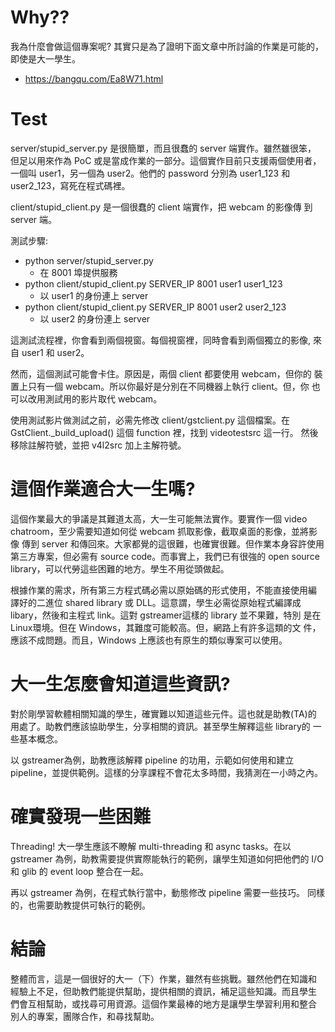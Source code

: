 # Why??

我為什麼會做這個專案呢? 其實只是為了證明下面文章中所討論的作業是可能的，
即使是大一學生。

 - https://bangqu.com/Ea8W71.html

# Test

server/stupid_server.py 是很簡單，而且很蠢的 server 端實作。雖然雖很笨，
但足以用來作為 PoC 或是當成作業的一部分。這個實作目前只支援兩個使用者，
一個叫 user1，另一個為 user2。他們的 password 分別為 user1_123 和
user2_123，寫死在程式碼裡。

client/stupid_client.py 是一個很蠢的 client 端實作，把 webcam 的影像傳
到 server 端。

測試步驟:
 - python server/stupid_server.py
   - 在 8001 埠提供服務
 - python client/stupid_client.py SERVER_IP 8001 user1 user1_123 
   - 以 user1 的身份連上 server
 - python client/stupid_client.py SERVER_IP 8001 user2 user2_123 
   - 以 user2 的身份連上 server

這測試流程裡，你會看到兩個視窗。每個視窗裡，同時會看到兩個獨立的影像,
來自 user1 和 user2。

然而，這個測試可能會卡住。原因是，兩個 client 都要使用 webcam，但你的
裝置上只有一個 webcam。所以你最好是分別在不同機器上執行 client。但，你
也可以改用測試用的影片取代 webcam。

使用測試影片做測試之前，必需先修改 client/gstclient.py 這個檔案。在
GstClient._build_upload() 這個 function 裡，找到 videotestsrc 這一行。
然後移除註解符號，並把 v4l2src 加上主解符號。

# 這個作業適合大一生嗎?

這個作業最大的爭議是其難道太高，大一生可能無法實作。要實作一個 video
chatroom，至少需要知道如何從 webcam 抓取影像，截取桌面的影像，並將影像
傳到 server 和傳回來。大家都覺的這很難，也確實很難。但作業本身容許使用
第三方專案，但必需有 source code。而事實上，我們已有很強的 open source
library，可以代勞這些困難的地方。學生不用從頭做起。

根據作業的需求，所有第三方程式碼必需以原始碼的形式使用，不能直接使用編
譯好的二進位 shared library 或 DLL。這意謂，學生必需從原始程式編譯成
libary，然後和主程式 link。這對 gstreamer這樣的 library 並不果難，特別
是在 Linux環境。但在 Windows，其難度可能較高。但，網路上有許多這類的文
件，應該不成問題。而且，Windows 上應該也有原生的類似專案可以使用。

# 大一生怎麼會知道這些資訊?

對於剛學習軟體相關知識的學生，確實難以知道這些元件。這也就是助教(TA)的
用處了。助教們應該協助學生，分享相關的資訊。甚至學生解釋這些 library的
一些基本概念。

以 gstreamer為例，助教應該解釋 pipeline 的功用，示範如何使用和建立
pipeline，並提供範例。這樣的分享課程不會花太多時間，我猜測在一小時之內。

# 確實發現一些困難

Threading! 大一學生應該不瞭解 multi-threading 和 async tasks。在以
gstreamer 為例，助教需要提供實際能執行的範例，讓學生知道如何把他們的
I/O 和 glib 的 event loop 整合在一起。

再以 gstreamer 為例，在程式執行當中，動態修改 pipeline 需要一些技巧。
同樣的，也需要助教提供可執行的範例。

# 結論

整體而言，這是一個很好的大一（下）作業，雖然有些挑戰。雖然他們在知識和
經驗上不足，但助教們能提供幫助，提供相關的資訊，補足這些知識。而且學生
們會互相幫助，或找尋可用資源。這個作業最棒的地方是讓學生學習利用和整合
別人的專案，團隊合作，和尋找幫助。

